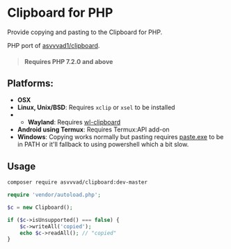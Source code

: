 # Clipboard for PHP
Provide copying and pasting to the Clipboard for PHP.

PHP port of [asvvvad1/clipboard](https://github.com/asvvvad1/clipboard).

> #### Requires PHP 7.2.0 and above

## Platforms:

* **OSX**
* **Linux, Unix/BSD**: Requires `xclip` or `xsel` to be installed
* * **Wayland**: Requires [wl-clipboard](https://github.com/bugaevc/wl-clipboard)
* **Android using Termux**: Requires Termux:API add-on 
* **Windows**: Copying works normally but pasting requires [paste.exe](https://www.c3scripts.com/tutorials/msdos/paste.html#exe) to be in PATH or it'll fallback to using powershell which a bit slow.

## Usage

```bash
composer require asvvvad/clipboard:dev-master
```

```php
require 'vendor/autoload.php';

$c = new Clipboard();

if ($c->isUnsupported() === false) {
	$c->writeAll('copied');
	echo $c->readAll(); // "copied"
}

```
